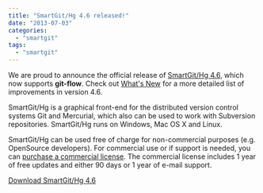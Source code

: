```yaml
---
title: "SmartGit/Hg 4.6 released!"
date: "2013-07-03"
categories: 
  - "smartgit"
tags: 
  - "smartgit"
---
```


We are proud to announce the official release of [SmartGit/Hg 4.6](http://www.syntevo.com/smartgithg/), which now supports **git-flow**. Check out [What's New](http://www.syntevo.com/smartgithg/whatsnew.html) for a more detailed list of improvements in version 4.6.

SmartGit/Hg is a graphical front-end for the distributed version control systems Git and Mercurial, which also can be used to work with Subversion repositories. SmartGit/Hg runs on Windows, Mac OS X and Linux.

SmartGit/Hg can be used free of charge for non-commercial purposes (e.g. OpenSource developers). For commercial use or if support is needed, you can [purchase a commercial license](http://www.syntevo.com/smartgithg/purchase.html). The commercial license includes 1 year of free updates and either 90 days or 1 year of e-mail support.

[Download SmartGit/Hg 4.6](http://www.syntevo.com/smartgithg/download.html)
